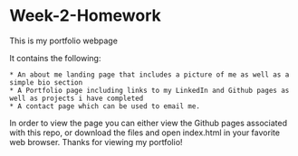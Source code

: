 # Week-2-Homework
This is my portfolio webpage

It contains the following:

    * An about me landing page that includes a picture of me as well as a simple bio section
    * A Portfolio page including links to my LinkedIn and Github pages as well as projects i have completed
    * A contact page which can be used to email me.

In order to view the page you can either view the Github pages associated with this repo, or download the files and open index.html in your favorite web browser.
Thanks for viewing my portfolio!